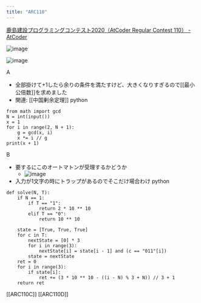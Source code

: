 ```yaml
---
title: "ARC110"
---
```


[鹿島建設プログラミングコンテスト2020（AtCoder Regular Contest 110） - AtCoder](https://atcoder.jp/contests/arc110)

![image](https://gyazo.com/530a2387f5888bc5beef773b2c723251/thumb/1000)

![image](https://gyazo.com/ca2014b0f42b2b45f5267323ab8f2164/thumb/1000)

A
- 全部掛けて+1したら余りの条件を満たすけど、大きくなりすぎるので[[最小公倍数]]を求めました
- 関連: [[中国剰余定理]]
python

```
from math import gcd
N = int(input())
x = 1
for i in range(2, N + 1):
    g = gcd(x, i)
    x *= i // g
print(x + 1)
```


B
- 要するにこのオートマトンが受理するかどうか
    - ![image](https://gyazo.com/ddad8a5c2f2e6cbc723bf2ed788b5b2d/thumb/1000)
- 入力が1文字の時にトラップがあるのでそこだけ場合わけ
python

```
def solve(N, T):
    if N == 1:
        if T == "1":
            return 2 * 10 ** 10
        elif T == "0":
            return 10 ** 10

    state = [True, True, True]
    for c in T:
        nextState = [0] * 3
        for i in range(3):
            nextState[i] = state[i - 1] and (c == "011"[i])
        state = nextState
    ret = 0
    for i in range(3):
        if state[i]:
            ret += (3 * 10 ** 10 - ((i - N) % 3 + N)) // 3 + 1
    return ret
```


[[ARC110C]]
[[ARC110D]]